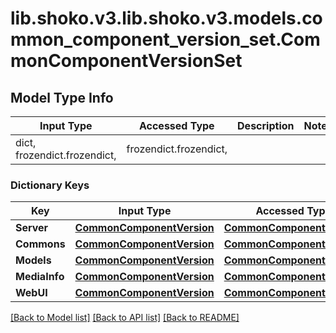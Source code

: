 # lib.shoko.v3.lib.shoko.v3.models.common_component_version_set.CommonComponentVersionSet

## Model Type Info
Input Type | Accessed Type | Description | Notes
------------ | ------------- | ------------- | -------------
dict, frozendict.frozendict,  | frozendict.frozendict,  |  | 

### Dictionary Keys
Key | Input Type | Accessed Type | Description | Notes
------------ | ------------- | ------------- | ------------- | -------------
**Server** | [**CommonComponentVersion**](CommonComponentVersion.md) | [**CommonComponentVersion**](CommonComponentVersion.md) |  | [optional] 
**Commons** | [**CommonComponentVersion**](CommonComponentVersion.md) | [**CommonComponentVersion**](CommonComponentVersion.md) |  | [optional] 
**Models** | [**CommonComponentVersion**](CommonComponentVersion.md) | [**CommonComponentVersion**](CommonComponentVersion.md) |  | [optional] 
**MediaInfo** | [**CommonComponentVersion**](CommonComponentVersion.md) | [**CommonComponentVersion**](CommonComponentVersion.md) |  | [optional] 
**WebUI** | [**CommonComponentVersion**](CommonComponentVersion.md) | [**CommonComponentVersion**](CommonComponentVersion.md) |  | [optional] 

[[Back to Model list]](../../README.md#documentation-for-models) [[Back to API list]](../../README.md#documentation-for-api-endpoints) [[Back to README]](../../README.md)

